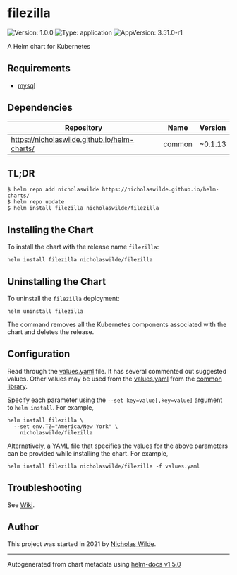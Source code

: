 # filezilla

![Version: 1.0.0](https://img.shields.io/badge/Version-1.0.0-informational?style=flat-square) ![Type: application](https://img.shields.io/badge/Type-application-informational?style=flat-square) ![AppVersion: 3.51.0-r1](https://img.shields.io/badge/AppVersion-3.51.0--r1-informational?style=flat-square)

A Helm chart for Kubernetes

## Requirements
* [mysql](https://github.com/nicholaswilde/helm-charts/wiki/Databases)

## Dependencies

| Repository | Name | Version |
|------------|------|---------|
| https://nicholaswilde.github.io/helm-charts/ | common | ~0.1.13 |

## TL;DR
```console
$ helm repo add nicholaswilde https://nicholaswilde.github.io/helm-charts/
$ helm repo update
$ helm install filezilla nicholaswilde/filezilla
```

## Installing the Chart
To install the chart with the release name `filezilla`:
```console
helm install filezilla nicholaswilde/filezilla
```

## Uninstalling the Chart
To uninstall the `filezilla` deployment:
```console
helm uninstall filezilla
```
The command removes all the Kubernetes components associated with the chart and deletes the release.

## Configuration

Read through the [values.yaml](./values.yaml) file. It has several commented out suggested values.
Other values may be used from the [values.yaml](../common/values.yaml) from the [common library](../common).

Specify each parameter using the `--set key=value[,key=value]` argument to `helm install`. For example,
```console
helm install filezilla \
  --set env.TZ="America/New York" \
    nicholaswilde/filezilla
```

Alternatively, a YAML file that specifies the values for the above parameters can be provided while installing the chart.
For example,
```console
helm install filezilla nicholaswilde/filezilla -f values.yaml
```

## Troubleshooting
See [Wiki](https://github.com/nicholaswilde/helm-charts/wiki/Troubleshooting).

## Author
This project was started in 2021 by [Nicholas Wilde](https://github.com/nicholaswilde).

----------------------------------------------
Autogenerated from chart metadata using [helm-docs v1.5.0](https://github.com/norwoodj/helm-docs/releases/v1.5.0)
